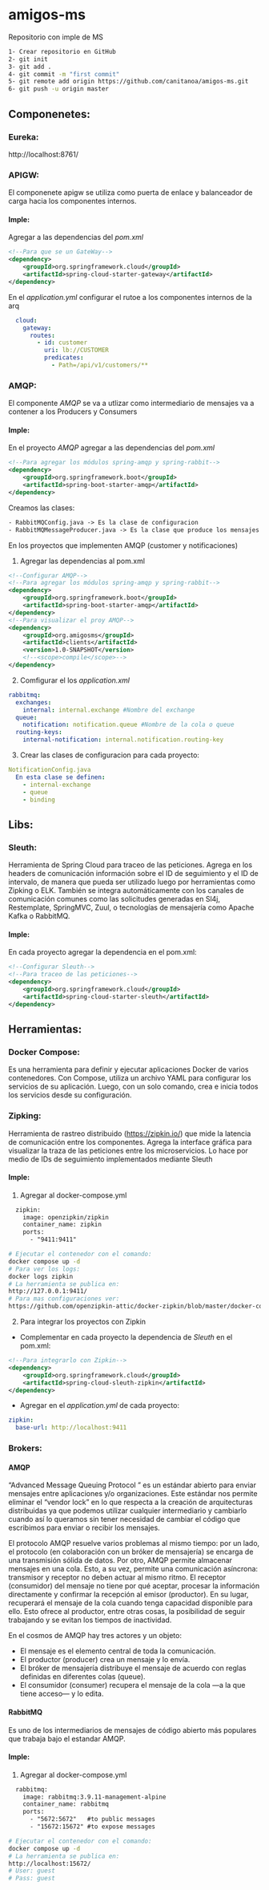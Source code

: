 # amigos-ms
Repositorio con imple de MS

```bash
1- Crear repositorio en GitHub 
2- git init 
3- git add . 
4- git commit -m "first commit" 
5- git remote add origin https://github.com/canitanoa/amigos-ms.git 
6- git push -u origin master 
```

## Componenetes:


### Eureka:
http://localhost:8761/


### APIGW:
El componenete apigw se utiliza como puerta de enlace y balanceador de carga hacia los componentes internos. 
#### Imple:
Agregar a las dependencias del *pom.xml* 
```xml
<!--Para que se un GateWay-->
<dependency>
    <groupId>org.springframework.cloud</groupId>
    <artifactId>spring-cloud-starter-gateway</artifactId>
</dependency>
```
En el *application.yml* configurar el rutoe a los componentes internos de la arq
```yaml
  cloud:
    gateway:
      routes:
        - id: customer
          uri: lb://CUSTOMER
          predicates:
            - Path=/api/v1/customers/**
```

### AMQP:
El componente *AMQP* se va a utlizar como intermediario de mensajes va a contener a los Producers y Consumers
#### Imple:
En el proyecto *AMQP* agregar a las dependencias del *pom.xml*
```xml
<!--Para agregar los módulos spring-amqp y spring-rabbit-->
<dependency>
    <groupId>org.springframework.boot</groupId>
    <artifactId>spring-boot-starter-amqp</artifactId>
</dependency>
```
Creamos las clases:
```txt
- RabbitMQConfig.java -> Es la clase de configuracion
- RabbitMQMessageProducer.java -> Es la clase que produce los mensajes
```

En los proyectos que implementen AMQP (customer y notificaciones) 
1. Agregar las dependencias al pom.xml
```xml
<!--Configurar AMQP-->
<!--Para agregar los módulos spring-amqp y spring-rabbit-->
<dependency>
    <groupId>org.springframework.boot</groupId>
    <artifactId>spring-boot-starter-amqp</artifactId>
</dependency>
<!--Para visualizar el proy AMQP-->
<dependency>
    <groupId>org.amigosms</groupId>
    <artifactId>clients</artifactId>
    <version>1.0-SNAPSHOT</version>
    <!--<scope>compile</scope>-->
</dependency>
```
2. Comfigurar el los *application.xml*
```yaml
rabbitmq:
  exchanges:
    internal: internal.exchange #Nombre del exchange
  queue:
    notification: notification.queue #Nombre de la cola o queue
  routing-keys:
    internal-notification: internal.notification.routing-key
```
3. Crear las clases de configuracion para cada proyecto:
```yaml
NotificationConfig.java 
  En esta clase se definen: 
    - internal-exchange
    - queue
    - binding

```

## Libs:

### Sleuth:
Herramienta de Spring Cloud para traceo de las peticiones. Agrega en los headers de comunicación información sobre el ID de seguimiento y el ID de intervalo, de manera que pueda ser utilizado luego por herramientas como Zipking o ELK.
También se integra automáticamente con los canales de comunicación comunes como las solicitudes generadas en Sl4j, Restemplate, SpringMVC, Zuul, o tecnologías de mensajería como Apache Kafka o RabbitMQ.
#### Imple: 
En cada proyecto agregar la dependencia en el pom.xml: 
```xml
<!--Configurar Sleuth-->
<!--Para traceo de las peticiones-->
<dependency>
    <groupId>org.springframework.cloud</groupId>
    <artifactId>spring-cloud-starter-sleuth</artifactId>
</dependency>
```


## Herramientas:

### Docker Compose:
Es una herramienta para definir y ejecutar aplicaciones Docker de varios contenedores. Con Compose, utiliza un archivo YAML para configurar los servicios de su aplicación. Luego, con un solo comando, crea e inicia todos los servicios desde su configuración.


### Zipking: 
Herramienta de rastreo distribuido (https://zipkin.io/) que mide la latencia de comunicación entre los componentes. Agrega la interface gráfica para visualizar la traza de las peticiones entre los microservicios.
Lo hace por medio de IDs de seguimiento implementados mediante Sleuth
#### Imple: 
1. Agregar al docker-compose.yml
```txt
  zipkin:
    image: openzipkin/zipkin
    container_name: zipkin
    ports:
      - "9411:9411"
```
```bash
# Ejecutar el contenedor con el comando: 
docker compose up -d
# Para ver los logs:
docker logs zipkin
# La herramienta se publica en:
http://127.0.0.1:9411/
# Para mas configuraciones ver:
https://github.com/openzipkin-attic/docker-zipkin/blob/master/docker-compose.yml
```
2. Para integrar los proyectos  con Zipkin 
- Complementar en cada proyecto la dependencia de *Sleuth* en el pom.xml:
```xml
<!--Para integrarlo con Zipkin-->
<dependency>
    <groupId>org.springframework.cloud</groupId>
    <artifactId>spring-cloud-sleuth-zipkin</artifactId>
</dependency>
```
- Agregar en el *application.yml* de cada proyecto:
```yaml
zipkin:
  base-url: http://localhost:9411
```

### Brokers:

#### AMQP
“Advanced Message Queuing Protocol ” es un estándar abierto para enviar mensajes entre aplicaciones y/o organizaciones. Este estándar nos permite eliminar el “vendor lock” en lo que respecta a la creación de arquitecturas distribuidas ya que podemos utilizar cualquier intermediario y cambiarlo cuando así lo queramos sin tener necesidad de cambiar el código que escribimos para enviar o recibir los mensajes.

El protocolo AMQP resuelve varios problemas al mismo tiempo: por un lado, el protocolo (en colaboración con un bróker de mensajería) se encarga de una transmisión sólida de datos. Por otro, AMQP permite almacenar mensajes en una cola. Esto, a su vez, permite una comunicación asíncrona: transmisor y receptor no deben actuar al mismo ritmo. El receptor (consumidor) del mensaje no tiene por qué aceptar, procesar la información directamente y confirmar la recepción al emisor (productor). En su lugar, recuperará el mensaje de la cola cuando tenga capacidad disponible para ello. Esto ofrece al productor, entre otras cosas, la posibilidad de seguir trabajando y se evitan los tiempos de inactividad.

En el cosmos de AMQP hay tres actores y un objeto:

- El mensaje es el elemento central de toda la comunicación.
- El productor (producer) crea un mensaje y lo envía.
- El bróker de mensajería distribuye el mensaje de acuerdo con reglas definidas en diferentes colas (queue).
- El consumidor (consumer) recupera el mensaje de la cola —a la que tiene acceso— y lo edita.

#### RabbitMQ

Es uno de los intermediarios de mensajes de código abierto más populares que trabaja bajo el estandar AMQP. 
#### Imple:
1. Agregar al docker-compose.yml
```txt
  rabbitmq:
    image: rabbitmq:3.9.11-management-alpine
    container_name: rabbitmq
    ports:
      - "5672:5672"   #to public messages
      - "15672:15672" #to expose messages
```
```bash
# Ejecutar el contenedor con el comando: 
docker compose up -d
# La herramienta se publica en:
http://localhost:15672/
# User: guest
# Pass: guest
```
